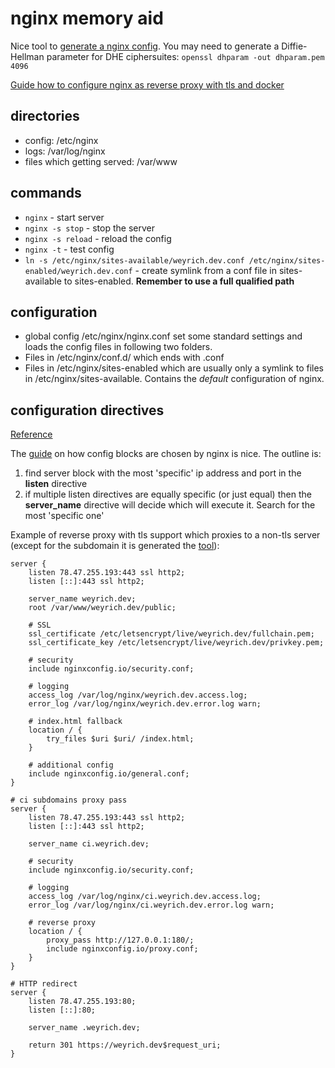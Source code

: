 # nginx memory aid


Nice tool to [generate a nginx config](https://www.digitalocean.com/community/tools/nginx). You may need to generate a Diffie-Hellman parameter for DHE ciphersuites: `openssl dhparam -out dhparam.pem 4096`

[Guide how to configure nginx as reverse proxy with tls and docker](https://medium.com/free-code-camp/docker-nginx-letsencrypt-easy-secure-reverse-proxy-40165ba3aee2)

## directories

- config: /etc/nginx
- logs: /var/log/nginx
- files which getting served: /var/www

## commands

- `nginx` - start server
- `nginx -s stop` - stop the server
- `nginx -s reload` - reload the config
- `nginx -t` - test config
- `ln -s /etc/nginx/sites-available/weyrich.dev.conf /etc/nginx/sites-enabled/weyrich.dev.conf` - create symlink from a conf file in sites-available to sites-enabled. **Remember to use a full qualified path**

## configuration

- global config /etc/nginx/nginx.conf set some standard settings and loads the config files in following two folders.
- Files in /etc/nginx/conf.d/ which ends with .conf
- Files in /etc/nginx/sites-enabled which are usually only a symlink to files in /etc/nginx/sites-available. Contains the *default* configuration of nginx.

## configuration directives

[Reference](http://nginx.org/en/docs/http/ngx_http_core_module.html)


The [guide](https://www.digitalocean.com/community/tutorials/understanding-nginx-server-and-location-block-selection-algorithms) on how config blocks are chosen by nginx is nice. The outline is:

1. find server block with the most 'specific' ip address and port in the **listen** directive 
2. if multiple listen directives are equally specific (or just equal) then the **server_name** directive will decide which will execute it. Search for the most 'specific one'
   

Example of reverse proxy with tls support which proxies to a non-tls server (except for the subdomain it is generated the [tool](https://www.digitalocean.com/community/tools/nginx)):

```nginx
server {
	listen 78.47.255.193:443 ssl http2;
	listen [::]:443 ssl http2;

	server_name weyrich.dev;
	root /var/www/weyrich.dev/public;

	# SSL
	ssl_certificate /etc/letsencrypt/live/weyrich.dev/fullchain.pem;
	ssl_certificate_key /etc/letsencrypt/live/weyrich.dev/privkey.pem;

	# security
	include nginxconfig.io/security.conf;

	# logging
	access_log /var/log/nginx/weyrich.dev.access.log;
	error_log /var/log/nginx/weyrich.dev.error.log warn;

	# index.html fallback
	location / {
		try_files $uri $uri/ /index.html;
	}

	# additional config
	include nginxconfig.io/general.conf;
}

# ci subdomains proxy pass
server {
	listen 78.47.255.193:443 ssl http2;
	listen [::]:443 ssl http2;

	server_name ci.weyrich.dev;

	# security
	include nginxconfig.io/security.conf;

	# logging
	access_log /var/log/nginx/ci.weyrich.dev.access.log;
	error_log /var/log/nginx/ci.weyrich.dev.error.log warn;

	# reverse proxy
	location / {
		proxy_pass http://127.0.0.1:180/;
		include nginxconfig.io/proxy.conf;
	}
}

# HTTP redirect
server {
	listen 78.47.255.193:80;
	listen [::]:80;

	server_name .weyrich.dev;

	return 301 https://weyrich.dev$request_uri;
}


```